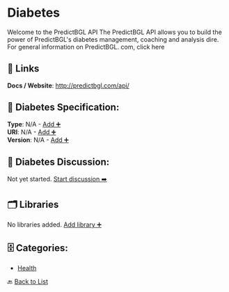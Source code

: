 # Diabetes

Welcome to the PredictBGL API The PredictBGL API allows you to build the power of PredictBGL's diabetes management, coaching and analysis dire. For general information on PredictBGL. com, click here

##  🔗 Links
**Docs / Website**: http://predictbgl.com/api/

## 🧬 Diabetes Specification:
**Type**: N/A - [Add ➕](https://github.com/apis-list/apis-list/edit/main/apis/diabetes/diabetes.yaml)  
**URI**: N/A - [Add ➕](https://github.com/apis-list/apis-list/edit/main/apis/diabetes/diabetes.yaml)  
**Version**: N/A - [Add ➕](https://github.com/apis-list/apis-list/edit/main/apis/diabetes/diabetes.yaml)

## 💬 Diabetes Discussion:
Not yet started. [Start discussion ➡️](https://github.com/apis-list/apis-list/discussions/new)

## 🗂️ Libraries

No libraries added. [Add library ➕](https://github.com/apis-list/apis-list/edit/main/apis/diabetes/diabetes.yaml)    


## 🗄️ Categories:
- [Health](https://github.com/apis-list/apis-list#health-)

🔙  [Back to List](https://github.com/apis-list/apis-list)
